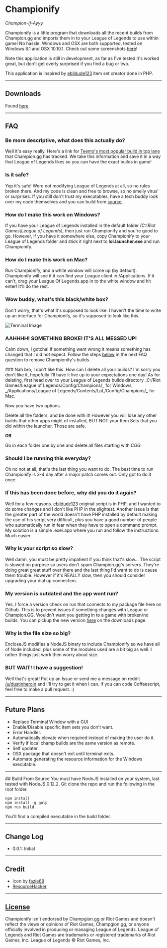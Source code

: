 # Championify
_Champion-If-Ayyy_

Championify is a little program that downloads all the recent builds from Champion.gg and imports them in to your League of Legends to use within game! No hassle. Windows and OSX are both supported, tested on Windows 8.1 and OSX 10.10.1. Check out some screenshots [here](https://imgur.com/umDkx5j,scpQPBH,ajSXcOB)!

Note this application is still in development, as far as I've tested it's worked great, but don't get overly surprised if you find a bug or two.

This application is inspired by [ebildude123](https://github.com/ebildude123/champion.gg-item-set-creator) item set creator done in PHP.

---

## Downloads
Found [here](https://github.com/dustinblackman/Championify/releases/latest)

---


## FAQ
### Be more descriptive, what does this actually do?
Well it's easy really. Here's a link for [Teemo's most popular build in top lane](http://champion.gg/champion/Teemo) that Champion.gg has tracked. We take this information and save it in a way that League of Legends likes so you can have the exact builds in game!


### Is it safe?
Yep it's safe! Were not modifying League of Legends at all, so no rules broken there. And my code is clean and free to browse, so no smelly virus' or surprises. If you still don't trust my executables, have a tech buddy look over my code themselves and you can build from [source](#source).


### How do I make this work on Windows?
If you have your League of Legends installed in the default folder _(C:\Riot Games\League of Legends)_, then just run Championify and you're good to go. However, if you have it somewhere else, copy Championify to your League of Legends folder and stick it right next to **lol.launcher.exe** and run Championify.


### How do I make this work on Mac?
Run Championify, and a white window will come up (by default). Championify will see if it can find your League client in /Applications. If it can't, drag your League Of Legends.app in to the white window and hit enter! It'll do the rest.

### Wow buddy, what's this black/white box?
Don't worry, that's what it's supposed to look like. I haven't the time to write up an interface for Championify, so it's supposed to look like this.

![Terminal Image](http://i.imgur.com/sA6CyHT.png)


### AAHHHH! SOMETHING BROKE! IT'S ALL MESSED UP!
Calm down, I gotcha! If something went wrong it means something has changed that I did not expect. Follow the steps [below](#uninstall) in the next FAQ question to remove Championify's builds.


<a name="uninstall" />
### Nah bro, I don't like this. How can I delete all your builds?
I'm sorry you don't like it, hopefully I'll have it live up to your expectations one day! As for deleting, first head over to your League of Legends builds directory _C:/Riot Games/League of Legends/Config/Champions/_ for Windows, _/Applications/League of Legends/Contents/LoL/Config/Champions/_ for Mac.

Now you have two options.

Delete all the folders, and be done with it! However you will lose any other builds that other apps might of installed, BUT NOT your Item Sets that you did within the launcher. Those are safe.

**OR**

Go in each folder one by one and delete all files starting with _CGG._


### Should I be running this everyday?
Oh no not at all, that's the last thing you want to do. The best time to run Championify is 3-4 day after a major patch comes out. Only got to do it once.


### If this has been done before, why did you do it again?
Well for a few reasons. [ebildude123](https://github.com/ebildude123/champion.gg-item-set-creator) original script is in PHP, and I wanted to do some changes and I don't like PHP in the slightest. Another issue is that the greater part of the world doesn't have PHP installed by default making the use of his script very difficult, plus you have a good number of people who automatically run in fear when they have to open a command prompt. My solution is a simple .exe/.app where you run and follow the instructions. Much easier.


### Why is your script so slow?
Well damn, you must be pretty impatient if you think that's slow... The script is slowed on purpose so users don't spam Champion.gg's servers. They're doing great great stuff over there and the last thing I'd want to do is cause them trouble. However if it's REALLY slow, then you should consider upgrading your dial up connection.


### My version is outdated and the app wont run?
Yes, I force a version check on run that connects to my package file here on Github. This is to prevent issues if something changes with League or Champion.GG. Wouldn't want you getting in to a game with broken/no builds. You can pickup the new version [here](https://github.com/dustinblackman/Championify/releases/latest) on the downloads page.


### Why is the file size so big?
EncloseJS modifies a NodeJS binary to include Championify so we have all of Node included, plus some of the modules used are a bit big as well. I rather things just work then worry about size.


### BUT WAIT! I have a suggestion!
Well that's great! Put up an Issue or send me a message on reddit [/u/dustinheroin](https://www.reddit.com/user/dustinheroin) and I'll try to get it when I can. If you can code Coffeescript, feel free to make a pull request. :)

---
## Future Plans
- Replace Terminal Window with a GUI
- Enable/Disable specific item sets you don't want.
- Error Handler.
- Automatically elevate when required instead of making the user do it.
- Verify if local champ builds are the same version as remote.
- Self updater.
- OSX package that doesn't exit until terminal exits.
- Automate generating the resource information for the Windows executable.

---

<a name="source" />
## Build From Source
You must have NodeJS installed on your system, last tested with NodeJS 0.12.2. Git clone the repo and run the following in the root folder.

```console
npm install
npm install -g gulp
npm run build
```

You'll find a compiled executable in the build folder.

---

## Change Log
- 0.0.1: Initial

---

## Credit
- Icon by [fazie69](http://www.iconarchive.com/show/league-of-legends-icons-by-fazie69/Zed-icon.html)
- [ResourceHacker](http://www.angusj.com/resourcehacker/)

---

## [License](LICENSE)

Championify isn't endorsed by Champgion.gg or Riot Games and doesn't reflect the views or opinions of Riot Games, Champgion.gg, or anyone officially involved in producing or managing League of Legends. League of Legends and Riot Games are trademarks or registered trademarks of Riot Games, Inc. League of Legends © Riot Games, Inc.
